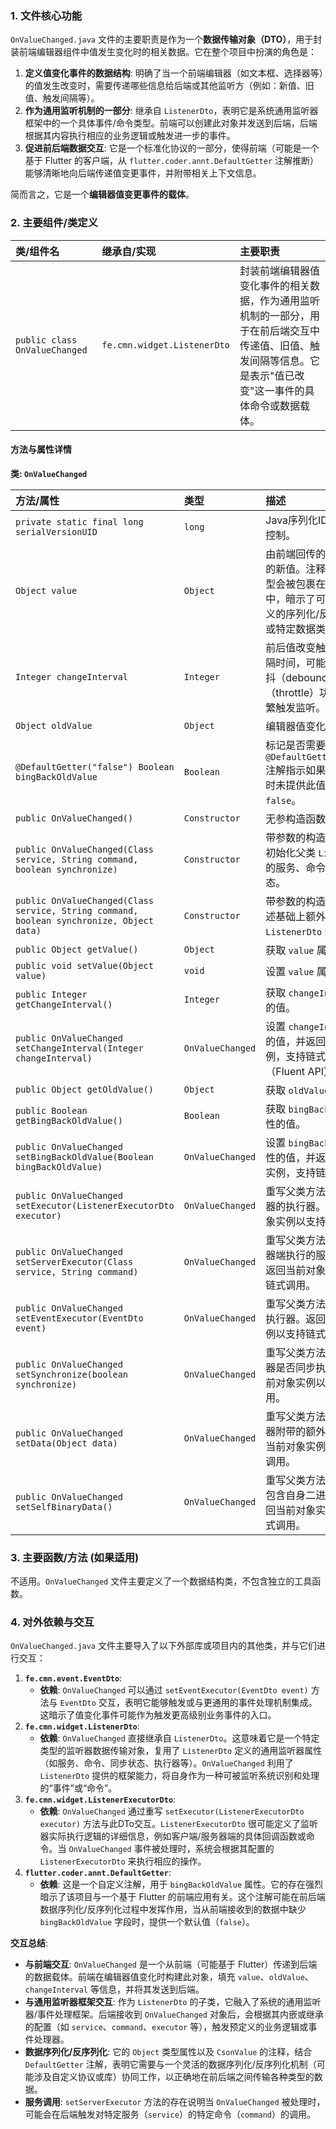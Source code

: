 ### 1. 文件核心功能
`OnValueChanged.java` 文件的主要职责是作为一个**数据传输对象（DTO）**，用于封装前端编辑器组件中值发生变化时的相关数据。它在整个项目中扮演的角色是：

1.  **定义值变化事件的数据结构**: 明确了当一个前端编辑器（如文本框、选择器等）的值发生改变时，需要传递哪些信息给后端或其他监听方（例如：新值、旧值、触发间隔等）。
2.  **作为通用监听机制的一部分**: 继承自 `ListenerDto`，表明它是系统通用监听器框架中的一个具体事件/命令类型。前端可以创建此对象并发送到后端，后端根据其内容执行相应的业务逻辑或触发进一步的事件。
3.  **促进前后端数据交互**: 它是一个标准化协议的一部分，使得前端（可能是一个基于 Flutter 的客户端，从 `flutter.coder.annt.DefaultGetter` 注解推断）能够清晰地向后端传递值变更事件，并附带相关上下文信息。

简而言之，它是一个**编辑器值变更事件的载体**。

### 2. 主要组件/类定义

| 类/组件名 | 继承自/实现 | 主要职责 |
| :--- | :--- | :--- |
| `public class OnValueChanged` | `fe.cmn.widget.ListenerDto` | 封装前端编辑器值变化事件的相关数据，作为通用监听机制的一部分，用于在前后端交互中传递值、旧值、触发间隔等信息。它是表示"值已改变"这一事件的具体命令或数据载体。 |

#### 方法与属性详情

**类: `OnValueChanged`**

| 方法/属性 | 类型 | 描述 |
| :--- | :--- | :--- |
| `private static final long serialVersionUID` | `long` | Java序列化ID，用于版本控制。 |
| `Object value` | `Object` | 由前端回传的编辑器当前的新值。注释说明简单类型会被包裹在 `CsonValue` 中，暗示了可能存在自定义的序列化/反序列化机制或特定数据类型处理。 |
| `Integer changeInterval` | `Integer` | 前后值改变触发监听的间隔时间，可能用于实现防抖（debounce）或节流（throttle）功能，避免频繁触发监听。 |
| `Object oldValue` | `Object` | 编辑器值变化前的旧值。 |
| `@DefaultGetter("false") Boolean bingBackOldValue` | `Boolean` | 标记是否需要返回旧值。`@DefaultGetter("false")` 注解指示如果在反序列化时未提供此值，默认其为 `false`。 |
| `public OnValueChanged()` | `Constructor` | 无参构造函数。 |
| `public OnValueChanged(Class service, String command, boolean synchronize)` | `Constructor` | 带参数的构造函数，用于初始化父类 `ListenerDto` 的服务、命令和同步状态。 |
| `public OnValueChanged(Class service, String command, boolean synchronize, Object data)` | `Constructor` | 带参数的构造函数，在上述基础上额外初始化父类 `ListenerDto` 的数据。 |
| `public Object getValue()` | `Object` | 获取 `value` 属性的值。 |
| `public void setValue(Object value)` | `void` | 设置 `value` 属性的值。 |
| `public Integer getChangeInterval()` | `Integer` | 获取 `changeInterval` 属性的值。 |
| `public OnValueChanged setChangeInterval(Integer changeInterval)` | `OnValueChanged` | 设置 `changeInterval` 属性的值，并返回当前对象实例，支持链式调用（Fluent API）。 |
| `public Object getOldValue()` | `Object` | 获取 `oldValue` 属性的值。 |
| `public Boolean getBingBackOldValue()` | `Boolean` | 获取 `bingBackOldValue` 属性的值。 |
| `public OnValueChanged setBingBackOldValue(Boolean bingBackOldValue)` | `OnValueChanged` | 设置 `bingBackOldValue` 属性的值，并返回当前对象实例，支持链式调用。 |
| `public OnValueChanged setExecutor(ListenerExecutorDto executor)` | `OnValueChanged` | 重写父类方法，设置监听器的执行器。返回当前对象实例以支持链式调用。 |
| `public OnValueChanged setServerExecutor(Class service, String command)` | `OnValueChanged` | 重写父类方法，设置服务器端执行的服务和命令。返回当前对象实例以支持链式调用。 |
| `public OnValueChanged setEventExecutor(EventDto event)` | `OnValueChanged` | 重写父类方法，设置事件执行器。返回当前对象实例以支持链式调用。 |
| `public OnValueChanged setSynchronize(boolean synchronize)` | `OnValueChanged` | 重写父类方法，设置监听器是否同步执行。返回当前对象实例以支持链式调用。 |
| `public OnValueChanged setData(Object data)` | `OnValueChanged` | 重写父类方法，设置监听器附带的额外数据。返回当前对象实例以支持链式调用。 |
| `public OnValueChanged setSelfBinaryData()` | `OnValueChanged` | 重写父类方法，设置是否包含自身二进制数据。返回当前对象实例以支持链式调用。 |

### 3. 主要函数/方法 (如果适用)

不适用。`OnValueChanged` 文件主要定义了一个数据结构类，不包含独立的工具函数。

### 4. 对外依赖与交互

`OnValueChanged.java` 文件主要导入了以下外部库或项目内的其他类，并与它们进行交互：

1.  **`fe.cmn.event.EventDto`**:
    *   **依赖**: `OnValueChanged` 可以通过 `setEventExecutor(EventDto event)` 方法与 `EventDto` 交互，表明它能够触发或与更通用的事件处理机制集成。这暗示了值变化事件可能作为触发更高级别业务事件的入口。
2.  **`fe.cmn.widget.ListenerDto`**:
    *   **依赖**: `OnValueChanged` 直接继承自 `ListenerDto`。这意味着它是一个特定类型的监听器数据传输对象，复用了 `ListenerDto` 定义的通用监听器属性（如服务、命令、同步状态、执行器等）。`OnValueChanged` 利用了 `ListenerDto` 提供的框架能力，将自身作为一种可被监听系统识别和处理的“事件”或“命令”。
3.  **`fe.cmn.widget.ListenerExecutorDto`**:
    *   **依赖**: `OnValueChanged` 通过重写 `setExecutor(ListenerExecutorDto executor)` 方法与此DTo交互。`ListenerExecutorDto` 很可能定义了监听器实际执行逻辑的详细信息，例如客户端/服务器端的具体回调函数或命令。当 `OnValueChanged` 事件被处理时，系统会根据其配置的 `ListenerExecutorDto` 来执行相应的操作。
4.  **`flutter.coder.annt.DefaultGetter`**:
    *   **依赖**: 这是一个自定义注解，用于 `bingBackOldValue` 属性。它的存在强烈暗示了该项目与一个基于 Flutter 的前端应用有关。这个注解可能在前后端数据序列化/反序列化过程中发挥作用，当从前端接收到的数据中缺少 `bingBackOldValue` 字段时，提供一个默认值（`false`）。

**交互总结**:

*   **与前端交互**: `OnValueChanged` 是一个从前端（可能基于 Flutter）传递到后端的数据载体。前端在编辑器值变化时构建此对象，填充 `value`、`oldValue`、`changeInterval` 等信息，并将其发送到后端。
*   **与通用监听器框架交互**: 作为 `ListenerDto` 的子类，它融入了系统的通用监听器/事件处理框架。后端接收到 `OnValueChanged` 对象后，会根据其内嵌或继承的配置（如 `service`、`command`、`executor` 等），触发预定义的业务逻辑或事件处理器。
*   **数据序列化/反序列化**: 它的 `Object` 类型属性以及 `CsonValue` 的注释，结合 `DefaultGetter` 注解，表明它需要与一个灵活的数据序列化/反序列化机制（可能涉及自定义协议或库）协同工作，以正确地在前后端之间传输各种类型的数据。
*   **服务调用**: `setServerExecutor` 方法的存在说明当 `OnValueChanged` 被处理时，可能会在后端触发对特定服务（`service`）的特定命令（`command`）的调用。

